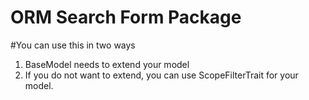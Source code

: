 # ORM Search Form Package 

#You can use this in two ways
1. BaseModel needs to extend your model
2. If you do not want to extend, you can use ScopeFilterTrait for your model.

